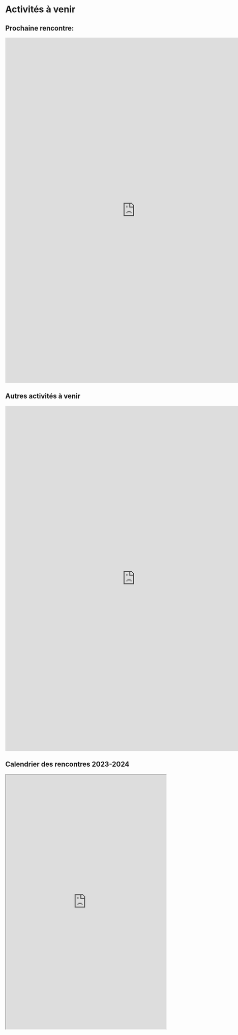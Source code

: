 

# Activités à venir

## Prochaine rencontre:

<iframe src="https://docs.google.com/presentation/d/e/2PACX-1vSL5W2BFWgweu28FK5axsW6s2ei2huv83CBJvzSg42bY9mixAsM3ZZNoY9MVzyV5g/embed?start=false&loop=false&delayms=3000" frameborder="0" width="816" height="1085" allowfullscreen="false" mozallowfullscreen="false" webkitallowfullscreen="false"></iframe>


## Autres activités à venir

<iframe src="https://docs.google.com/presentation/d/e/2PACX-1vQB_csXtTuaq8_MLnfpFaYdzP8pdbX97GDu86SzzI0qhtGYYXTHPJhKYRxdesdgfw/embed?start=false&loop=false&delayms=3000" frameborder="0" width="816" height="1085" allowfullscreen="false" mozallowfullscreen="false" webkitallowfullscreen="false"></iframe>


## Calendrier des rencontres 2023-2024

<iframe width='100%' height='800' src="https://docs.google.com/document/d/e/2PACX-1vQYReB5Sods5ndNUKAyqDNttCV3MN169qp8sUDv7Jf7H416MRYQnSkeAKLgTx1R4Q/pub?embedded=true"> display:block;</iframe>